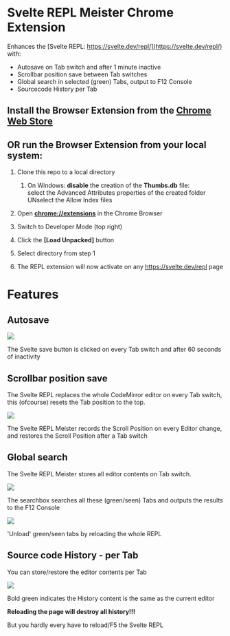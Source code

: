 # Svelte REPL Meister Chrome Extension

Enhances the [Svelte REPL: https://svelte.dev/repl/](https://svelte.dev/repl/) with:

* Autosave on Tab switch and after 1 minute inactive
* Scrollbar position save between Tab switches 
* Global search in selected (green) Tabs, output to F12 Console
* Sourcecode History per Tab

## Install the Browser Extension from the [Chrome Web Store](https://chrome.google.com/webstore/detail/svelte-repl-meister/nmncamfbjoeickkimpgfghdiklhfbikh)

## OR run the Browser Extension from your local system:

1. Clone this repo to a local directory

    1. On Windows: **disable** the creation of the **Thumbs.db** file:  
    select the Advanced Attributes properties of the created folder  
    UNselect the Allow Index files

2. Open **[chrome://extensions](chrome://extensions/)** in the Chrome Browser

3. Switch to Developer Mode (top right)

4. Click the **[Load Unpacked]** button

5. Select directory from step 1

6. The REPL extension will now activate on any https://svelte.dev/repl page

# Features

## Autosave

![](https://i.imgur.com/hDWxbRN.jpg)

The Svelte save button is clicked on every Tab switch and after 60 seconds of inactivity

## Scrollbar position save

The Svelte REPL replaces the whole CodeMirror editor on every Tab switch, this (ofcourse) resets the Tab position to the top.

![](https://i.imgur.com/V3lbP2k.jpg)


The Svelte REPL Meister records the Scroll Position on every Editor change,  
and restores the Scroll Position after a Tab switch

## Global search

The Svelte REPL Meister stores all editor contents on Tab switch.

![](https://i.imgur.com/8y7Vebi.jpg)

The searchbox searches all these (green/seen) Tabs and outputs the results to the F12 Console

![](https://i.imgur.com/4yaqdtl.jpg)

'Unload' green/seen tabs by reloading the whole REPL

## Source code History - per Tab

You can store/restore the editor contents per Tab

![](https://i.imgur.com/MuCY700.jpg)

Bold green indicates the History content is the same as the current editor

**Reloading the page will destroy all history!!!**

But you hardly every have to reload/F5 the Svelte REPL
